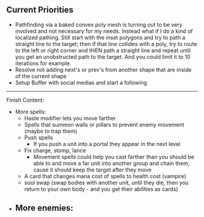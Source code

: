 ## Current Priorities
- Pathfinding via a baked convex poly mesh is turning out to be very involved and not necessary for my needs.  Instead what if I do a kind of localized pathing.  Still start with the inset polygons and try to path a straight line to the target; then if that line collides with a poly, try to route to the left or right corner and tHEN path a straight line and repeat until you get an unobstructed path to the target.  And you could limit it to 10 iterations for example.
- Resolve not adding next's or prev's from another shape that are inside of the current shape
- Setup Buffer with social medias and start a following
---
Finish Content:
- More spells:
    - Haste modifier lets you move farther
    - Spells that summon walls or pillars to prevent enemy movement (maybe to trap them)
    - Push spells
        - If you push a unit into a portal they appear in the next level
    - Fix charge, stomp, lance
        - Movement spells could help you cast farther than you should be able to and move a far unit into another group and chain them, cause it should keep the target after they move
    - A card that changes mana cost of spells to health cost (vampire)
    - soul swap (swap bodies with another unit, until they die, then you return to your own body - and you get their abilities as cards)
- More enemies:
    - 